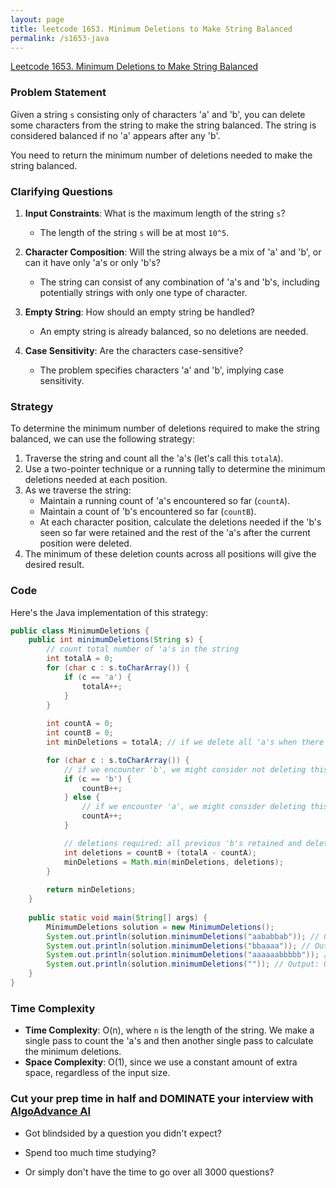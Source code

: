 ```yaml
---
layout: page
title: leetcode 1653. Minimum Deletions to Make String Balanced
permalink: /s1653-java
---
```

[Leetcode 1653. Minimum Deletions to Make String Balanced](https://algoadvance.github.io/algoadvance/l1653)
### Problem Statement
Given a string `s` consisting only of characters 'a' and 'b', you can delete some characters from the string to make the string balanced. The string is considered balanced if no 'a' appears after any 'b'.

You need to return the minimum number of deletions needed to make the string balanced.

### Clarifying Questions
1. **Input Constraints**: What is the maximum length of the string `s`?
   - The length of the string `s` will be at most `10^5`.

2. **Character Composition**: Will the string always be a mix of 'a' and 'b', or can it have only 'a's or only 'b's?
   - The string can consist of any combination of 'a's and 'b's, including potentially strings with only one type of character.

3. **Empty String**: How should an empty string be handled?
   - An empty string is already balanced, so no deletions are needed.

4. **Case Sensitivity**: Are the characters case-sensitive?
   - The problem specifies characters 'a' and 'b', implying case sensitivity.

### Strategy
To determine the minimum number of deletions required to make the string balanced, we can use the following strategy:
1. Traverse the string and count all the 'a's (let's call this `totalA`).
2. Use a two-pointer technique or a running tally to determine the minimum deletions needed at each position.
3. As we traverse the string:
   - Maintain a running count of 'a's encountered so far (`countA`).
   - Maintain a count of 'b's encountered so far (`countB`).
   - At each character position, calculate the deletions needed if the 'b's seen so far were retained and the rest of the 'a's after the current position were deleted.
4. The minimum of these deletion counts across all positions will give the desired result.

### Code
Here's the Java implementation of this strategy:

```java
public class MinimumDeletions {
    public int minimumDeletions(String s) {
        // count total number of 'a's in the string
        int totalA = 0;
        for (char c : s.toCharArray()) {
            if (c == 'a') {
                totalA++;
            }
        }
        
        int countA = 0;
        int countB = 0;
        int minDeletions = totalA; // if we delete all 'a's when there are no 'b's

        for (char c : s.toCharArray()) {
            // if we encounter 'b', we might consider not deleting this 'b'
            if (c == 'b') {
                countB++;
            } else {
                // if we encounter 'a', we might consider deleting this 'a'
                countA++;
            }

            // deletions required: all previous 'b's retained and delete remaining 'a's after current position
            int deletions = countB + (totalA - countA);
            minDeletions = Math.min(minDeletions, deletions);
        }
        
        return minDeletions;
    }
    
    public static void main(String[] args) {
        MinimumDeletions solution = new MinimumDeletions();
        System.out.println(solution.minimumDeletions("aababbab")); // Output: 2
        System.out.println(solution.minimumDeletions("bbaaaa")); // Output: 2
        System.out.println(solution.minimumDeletions("aaaaaabbbbb")); // Output: 0
        System.out.println(solution.minimumDeletions("")); // Output: 0
    }
}
```

### Time Complexity
- **Time Complexity**: O(n), where `n` is the length of the string. We make a single pass to count the 'a's and then another single pass to calculate the minimum deletions.
- **Space Complexity**: O(1), since we use a constant amount of extra space, regardless of the input size.


### Cut your prep time in half and DOMINATE your interview with [AlgoAdvance AI](https://algoAdvance.com)

- Got blindsided by a question you didn't expect?

- Spend too much time studying?

- Or simply don't have the time to go over all 3000 questions?

